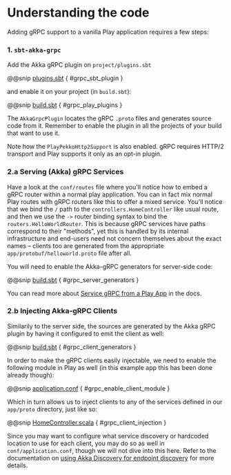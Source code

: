 # Understanding the code

Adding gRPC support to a vanilla Play application requires a few steps:

### 1. `sbt-akka-grpc`

Add the Akka gRPC plugin on `project/plugins.sbt`

@@snip [plugins.sbt](../../../../project/plugins.sbt) { #grpc_sbt_plugin }

and enable it on your project (in `build.sbt`):

@@snip [build.sbt](../../../../build.sbt) { #grpc_play_plugins }

The `AkkaGrpcPlugin` locates the gRPC `.proto` files and generates source code from it. Remember to enable the plugin
in all the projects of your build that want to use it.

Note how the `PlayPekkoHttp2Support` is also enabled. gRPC requires HTTP/2 transport and Play supports it only as an opt-in plugin.


### 2.a Serving (Akka) gRPC Services

Have a look at the `conf/routes` file where you'll notice how to embed a gRPC router within a normal play application.
You can in fact mix normal Play routes with gRPC routers like this to offer a mixed service. You'll notice that we
bind the `/` path to the `controllers.HomeController` like usual route,
and then we use the `->` router binding syntax to bind the `routers.HelloWorldRouter`. This is because gRPC services
have paths correspond to their "methods", yet this is handled by its internal infrastructure and end-users need
not concern themselves about the exact names – clients too are generated from the appropriate
`app/protobuf/helloworld.proto` file after all.

You will need to enable the Akka-gRPC generators for server-side code:

@@snip [build.sbt](../../../../build.sbt) { #grpc_server_generators }

You can read more about [Service gRPC from a Play App](https://developer.lightbend.com/docs/play-grpc/current/play/serving-grpc.html) in the docs.

### 2.b Injecting Akka-gRPC Clients

Similarily to the server side, the sources are generated by the Akka gRPC plugin by having it configured to emit the client as well:

@@snip [build.sbt](../../../../build.sbt) { #grpc_client_generators }

In order to make the gRPC clients easily injectable, we need to enable the following module in Play as well (in this
example app this has been done already though):

@@snip [application.conf](../../../../conf/application.conf) { #grpc_enable_client_module }

Which in turn allows us to inject clients to any of the services defined in our `app/proto` directory, just like so:

@@snip [HomeController.scala](../../../../app/controllers/HomeController.scala) { #grpc_client_injection }

Since you may want to configure what service discovery or hardcoded location to use for each client, you may do so
as well in `conf/application.conf`, though we will not dive into this here. Refer to the documentation on
[using Akka Discovery for endpoint discovery](https://developer.lightbend.com/docs/akka-grpc/current/client/configuration.html#using-akka-discovery-for-endpoint-discovery) for more details.

